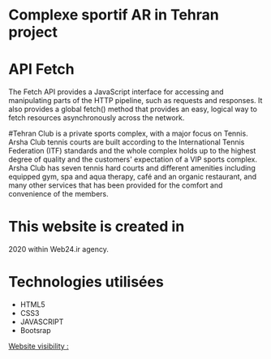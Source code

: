 # Complexe sportif AR in Tehran project

# API Fetch 

The Fetch API provides a JavaScript interface for accessing and manipulating parts of the HTTP pipeline, such as requests and responses. It also provides a global fetch() method that provides an easy, logical way to fetch resources asynchronously across the network.

#Tehran Club is a private sports complex, with a major focus on Tennis. Arsha Club tennis courts are built according to the International Tennis Federation (ITF) standards and the whole complex holds up to the highest degree of quality and the customers' expectation of a VIP sports complex. Arsha Club has seven tennis hard courts and different amenities including equipped gym, spa and aqua therapy, café and an organic restaurant, and many other services that has been provided for the comfort and convenience of the members.


# This website is created in 
 2020 within Web24.ir agency.

# Technologies utilisées

* HTML5
* CSS3
* JAVASCRIPT
* Bootsrap 

[Website visibility :]("")